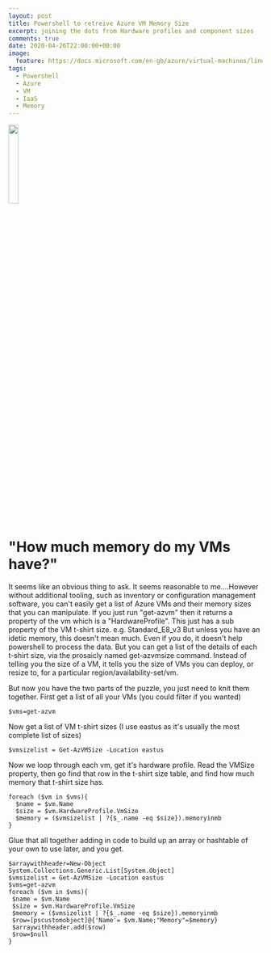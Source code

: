 ```yaml
---
layout: post
title: Powershell to retreive Azure VM Memory Size
excerpt: joining the dots from Hardware profiles and component sizes
comments: true
date: 2020-04-26T22:00:00+00:00
image:
  feature: https://docs.microsoft.com/en-gb/azure/virtual-machines/linux/media/index/logo_powershell.svg
tags: 
  - Powershell
  - Azure
  - VM
  - IaaS
  - Memory
---
```

<img src=https://docs.microsoft.com/en-gb/azure/virtual-machines/linux/media/index/logo_powershell.svg height=20% width=20%>

<H1>"How much memory do my VMs have?"</H1>
It seems like an obvious thing to ask.  
It seems reasonable to me....However without additional tooling, such as inventory or configuration management software, you can't easily get a list of Azure VMs and their memory sizes that you can manipulate.  
If you just run "get-azvm" then it returns a property of the vm which is a "HardwareProfile".  This just has a sub property of the VM t-shirt size.  
e.g. Standard_E8_v3  
But unless you have an idetic memory, this doesn't mean much.  Even if you do, it doesn't help powershell to process the data.  
But you can get a list of the details of each t-shirt size, via the prosaicly named get-azvmsize command.  
Instead of telling you the size of a VM, it tells you the size of VMs you can deploy, or resize to, for a particular region/availability-set/vm.

But now you have the two parts of the puzzle, you just need to knit them together.
First get a list of all your VMs (you could filter if you wanted)  
```
$vms=get-azvm
```
Now get a list of VM t-shirt sizes (I use eastus as it's usually the most complete list of sizes)  
```
$vmsizelist = Get-AzVMSize -Location eastus  
```

Now we loop through each vm, get it's hardware profile. Read the VMSize property, then go find that row in the t-shirt size table, and find how much memory that t-shirt size has.  
```
foreach ($vm in $vms){
  $name = $vm.Name
  $size = $vm.HardwareProfile.VmSize
  $memory = ($vmsizelist | ?{$_.name -eq $size}).memoryinmb
}
```

Glue that all together adding in code to build up an array or hashtable of your own to use later, and you get.  
```
$arraywithheader=New-Object System.Collections.Generic.List[System.Object]
$vmsizelist = Get-AzVMSize -Location eastus
$vms=get-azvm
foreach ($vm in $vms){
 $name = $vm.Name
 $size = $vm.HardwareProfile.VmSize
 $memory = ($vmsizelist | ?{$_.name -eq $size}).memoryinmb
 $row=[pscustomobject]@{'Name'= $vm.Name;"Memory"=$memory}
 $arraywithheader.add($row)
 $row=$null
}
```

